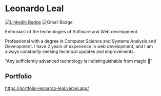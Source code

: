 # Leonardo Leal


[![Linkedin Badge](https://img.shields.io/badge/-Leonardo%20Leal-6633cc?style=flat-square&logo=Linkedin&logoColor=white&link=https://www.linkedin.com/in/leonardo-leal-ara%C3%BAjo-2653b91b9/)](https://www.linkedin.com/in/leonardo-leal-ara%C3%BAjo-2653b91b9/) 
![Gmail Badge](https://img.shields.io/badge/-leonardoleal018@gmail.com-6633cc?style=flat-square&logo=Gmail&logoColor=white&link=mailto:leonardoleal018@gmail.com)


Enthusiast of the technologies of Software and Web development.

Professional with a degree in Computer Science and Systems Analysis and Development. 
I have 2 years of experience in web development, and I am always constantly seeking technical updates and improvements.

"Any sufficiently advanced technology is indistinguishable from magic 🧙"

## Portfolio
https://portfolio-leonardo-leal.vercel.app/
